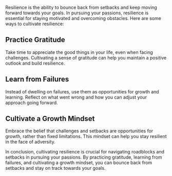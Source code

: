 
Resilience is the ability to bounce back from setbacks and keep moving forward towards your goals. In pursuing your passions, resilience is essential for staying motivated and overcoming obstacles. Here are some ways to cultivate resilience:

Practice Gratitude
------------------

Take time to appreciate the good things in your life, even when facing challenges. Cultivating a sense of gratitude can help you maintain a positive outlook and build resilience.

Learn from Failures
-------------------

Instead of dwelling on failures, use them as opportunities for growth and learning. Reflect on what went wrong and how you can adjust your approach going forward.

Cultivate a Growth Mindset
--------------------------

Embrace the belief that challenges and setbacks are opportunities for growth, rather than fixed limitations. This mindset can help you stay resilient in the face of adversity.

In conclusion, cultivating resilience is crucial for navigating roadblocks and setbacks in pursuing your passions. By practicing gratitude, learning from failures, and cultivating a growth mindset, you can bounce back from setbacks and stay on track towards your goals.
